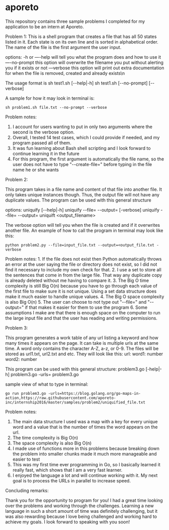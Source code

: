 # aporeto
This repository contains three sample problems I completed for my application to be an intern at Aporeto.

Problem 1: 
This is a shell program that creates a file that has all 50 states listed in it. Each state is on its own line and is sorted in alphabetical order. The name of the file is the first argument the user input.

options:
	-h or —-help  will tell you what the program does and how to use it
	—-no-prompt   this option will overwrite the filename you put without alerting you if it exists or not
	—verbose      this option will print out extra documentation for when the file is removed, created and already exists\n

The usage format is 
sh test1.sh [--help|-h]
sh test1.sh <filename> [--no-prompt] [--verbose]

A sample for how it may look in terminal is:

	sh problem1.sh file.txt --no-prompt --verbose

Problem notes: 

1. I account for users wanting to put in only two arguments where the second is the verbose option. 
2. Overall, I tested 14 test cases, which I could provide if needed, and my program passed all of them. 
3. It was fun learning about Bash shell scripting and I look forward to continue learning it in the future 
4. For this program, the first argument is automatically the file name, so the user does not have to type "--create-file=" before typing in the file name he or she wants 


Problem 2:

This program takes in a file name and content of that file into another file. It only takes unique instances though. Thus, the output file will not have any duplicate values.
The program can be used with this general structure

options:
    uniquify [--help|-h]
    uniquify --file=<filename> --output=<output-filename> [-verbose]
    uniquify --file=<filename> --output=<output-filename> 
    uniquift <filename> <output_filename>
    
   
    
The verbose option will tell you when the file is created and if it overwrites another file. An example of how to call the program in terminal may look like this: 

    python problem2.py --file=input_file.txt --output=<output_file.txt -verbose
     
 Problem notes: 1. If the file does not exist then Python automatically throws an error at the user saying the file or directory does not exist, so I did not find it necessary to include my own check for that. 
 2. I use a set to store all the sentences that come in from the large file. That way any duplicate copy is already deleted without me having to compare it.
 3. The Big O time complexity is still Big O(n) because you have to go through each value of the first file to make sure it is not unique. Using a set data structure does make it much easier to handle unique values.
 4. The Big O space complexity is also Big O(n)
 5. The user can choose to not type out "--file=" and "--output=" if that makes it easier for them to use the program
 6. Some assumptions I make are that there is enough space on the computer to run the large input file and that the user has reading and writing permissions.
 

Problem 3: 

This program generates a work table of any url listing a keyword and how many times it appears on the page. It can take is multiple urls at the same time. A word only contains the character A-Z, a-z, or 0-9. The files will be stored as url1.txt, url2.txt and etc. They will look like this: 
url: <url>
	word1: number
	word2: number

This program can be used with this general structure:
 	problem3.go [-help|-h]
 	problem3.go -urls=<comma-separated-one-or-more-urls>
 	problem3.go <comma-separated-one-or-more-urls>

sample view of what to type in terminal:
 
	go run problem3.go -urls=https://blog.golang.org/go-maps-in-action,https://raw.githubusercontent.com/aporeto-inc/internship2016/master/samples/problem2/uniquified_file.txt

Problem notes:
1. The main data structure I used was a map with a key for every unique word and a value that is the number of times the word appears on the url.
2. The time complexity is Big O(n)
3. The space complexity is also Big O(n)
4. I made use of functions more in this problems because breaking down the problem into smaller chunks made it much more manageable and easier to test 
5. This was my first time ever programming in Go, so I basically learned it really fast, which shows that I am a very fast learner. 
6. I enjoyed the language a lot and will continue working with it. My next goal is to process the URLs in parallel to increase speed. 



Concluding remarks:

Thank you for the opportunity to program for you! I had a great time looking over the problems and working through the challenges. Learning a new language in such a short amount of time was definitely challenging, but it was also rewarding because I love being challenged and working hard to achieve my goals. I look forward to speaking with you soon!



